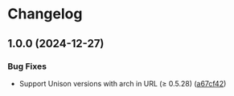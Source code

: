 # Changelog

## 1.0.0 (2024-12-27)


### Bug Fixes

* Support Unison versions with arch in URL (≥ 0.5.28) ([a67cf42](https://github.com/susurri/asdf-unison/commit/a67cf421cb92fcf79cfcca683778d30ccf564a81))
